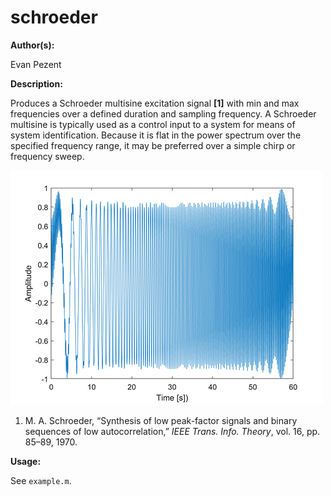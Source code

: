 # schroeder

**Author(s):**

Evan Pezent

**Description:**

Produces a Schroeder multisine excitation signal **[1]** with min and max frequencies over a defined duration and sampling frequency. A Schroeder multisine is typically used as a control input to a system for means of system identification. Because it is flat in the power spectrum over the specified frequency range, it may be preferred over a simple chirp or frequency sweep.

![schroeder](schroeder.png)

1. M. A. Schroeder, “Synthesis of low peak-factor signals and binary sequences of low autocorrelation,” *IEEE Trans. Info. Theory*, vol. 16, pp. 85–89, 1970.

**Usage:**

See `example.m`.
